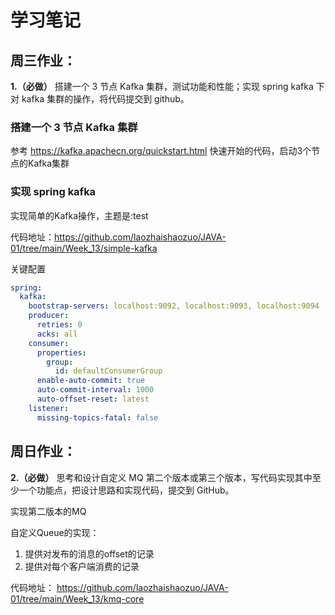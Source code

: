# 学习笔记

## 周三作业：
**1.（必做）** 搭建一个 3 节点 Kafka 集群，测试功能和性能；实现 spring kafka 下对 kafka 集群的操作，将代码提交到 github。

### 搭建一个 3 节点 Kafka 集群

参考 https://kafka.apachecn.org/quickstart.html 快速开始的代码，启动3个节点的Kafka集群

### 实现 spring kafka

实现简单的Kafka操作，主题是:test

代码地址：https://github.com/laozhaishaozuo/JAVA-01/tree/main/Week_13/simple-kafka

关键配置

```yaml
spring:
  kafka:
    bootstrap-servers: localhost:9092, localhost:9093, localhost:9094
    producer:
      retries: 0
      acks: all
    consumer:
      properties:
        group:
          id: defaultConsumerGroup
      enable-auto-commit: true
      auto-commit-interval: 1000
      auto-offset-reset: latest
    listener:
      missing-topics-fatal: false
```

## 周日作业：

**2.（必做）** 思考和设计自定义 MQ 第二个版本或第三个版本，写代码实现其中至少一个功能点，把设计思路和实现代码，提交到 GitHub。

实现第二版本的MQ

自定义Queue的实现：

1. 提供对发布的消息的offset的记录
2. 提供对每个客户端消费的记录

代码地址： https://github.com/laozhaishaozuo/JAVA-01/tree/main/Week_13/kmq-core